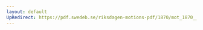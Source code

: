 ```yaml
---
layout: default
UpRedirect: https://pdf.swedeb.se/riksdagen-motions-pdf/1870/mot_1870__ak__00034/mot_1870__ak__00034_001.pdf
---
```

